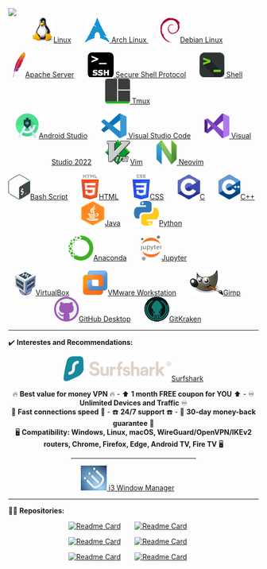 <!-- ### Hi there 👋 -->

<!--
**G4NST3/G4NST3** is a ✨ _special_ ✨ repository because its `README.md` (this file) appears on your GitHub profile.

Here are some ideas to get you started:

- 🔭 I’m currently working on ...
- 🌱 I’m currently learning ...
- 👯 I’m looking to collaborate on ...
- 🤔 I’m looking for help with ...
- 💬 Ask me about ...
- 📫 How to reach me: ...
- 😄 Pronouns: ...
- ⚡ Fun fact: ...
-->
<div id="" align="left"> <img src="https://media1.giphy.com/media/gjrYDwbjnK8x36xZIO/giphy.gif?cid=ecf05e47jbunk2q2i9q99rfhs4po893v8cn0jr6byknuwqon&rid=giphy.gif&ct=s" height="150" /></div>
<!-- <div id="" align="center">
![nunonogueir444's GitHub stats](https://github-readme-stats.vercel.app/api?username=nunonogueir444&theme=merko&show_icons=true&count_private=true&bg_color=00000000&border_radius=1) &nbsp; &nbsp; &nbsp; &nbsp; ![Top Langs](https://github-readme-stats.vercel.app/api/top-langs/?username=nunonogueir444&theme=merko&bg_color=00000000&border_radius=1) -->
<!-- https://github.com/anuraghazra/github-readme-stats -->
<!--  <img src="https://komarev.com/ghpvc/?username=G4NST3&style=for-the-badge&color=blue&label=PROFILE+VIEWS" alt=""/> -->
<!-- <hr/> -->
<!--  </div> -->
<!--  🛠️ **Languages and Tools:** -->
<div id="" align="center">
<a href="https://kernel.org/"> <img src="/images/linux.png" alt="Linux" width="" height="">Linux</a> &nbsp; &nbsp; &nbsp;
<a href="https://archlinux.org/"> <img src="/images/arch.png" alt="Arch" width="" height=""> Arch Linux </a> &nbsp; &nbsp; &nbsp;
<a href="https://www.debian.org/"> <img src="/images/debian.png" alt="Debian" width="" height="">Debian Linux</a> &nbsp; &nbsp; &nbsp;
<br><br>
<a href="https://www.apache.org/"> <img src="/images/apache.png" alt="Apache" width="" height="">Apache Server</a> &nbsp; &nbsp; &nbsp;
<a href="https://www.openssh.com/"> <img src="/images/ssh.png" alt="Secure Shell Protocol" width="" height=""> Secure Shell Protocol</a> &nbsp; &nbsp; &nbsp;
<a href="https://en.wikipedia.org/wiki/Unix_shell"> <img src="/images/shell.png" alt="Shell" width="" height=""> Shell</a> &nbsp; &nbsp; &nbsp;
<a href="https://github.com/tmux/tmux/wiki/"> <img src="/images/tmux.png" alt="Tmux" width="" height=""> Tmux</a> &nbsp; &nbsp; &nbsp;  
<br><br>
<a href="https://developer.android.com/studio"> <img src="/images/androidstudio.png" alt="Android Studio" width="" height="">Android Studio</a> &nbsp; &nbsp; &nbsp;
<a href="https://code.visualstudio.com/"> <img src="/images/vscode.png" alt="Visual Studio Code" width="" height=""> Visual Studio Code</a> &nbsp; &nbsp; &nbsp;
<a href="https://visualstudio.microsoft.com/vs/"> <img src="/images/visualstudio2022.png" alt="Visual Studio 2022" width="" height=""> Visual Studio 2022</a> &nbsp; &nbsp; &nbsp;
<a href="https://www.vim.org/"> <img src="/images/vim.png" alt="Vim" width="" height="">Vim</a> &nbsp; &nbsp; &nbsp;
<a href="https://neovim.io/"> <img src="/images/neovim.png" alt="Neovim" width="" height=""> Neovim</a> &nbsp; &nbsp; &nbsp;
<br><br>
<a href="https://tiswww.case.edu/php/chet/bash/bashtop.html"> <img src="/images/bash.png" alt="Bash Script" width="" height="">Bash Script</a> &nbsp; &nbsp; &nbsp;
<a href="https://en.wikipedia.org/wiki/HTML"> <img src="/images/html.png" alt="HTML" width="" height="">HTML</a> &nbsp; &nbsp; &nbsp;
<a href="https://en.wikipedia.org/wiki/CSS"> <img src="/images/css.png" alt="CSS" width="" height="">CSS</a> &nbsp; &nbsp; &nbsp;
<a href="https://www.w3schools.com/c/"> <img src="/images/c.png" alt="c" width="" height="">C</a> &nbsp; &nbsp; &nbsp;
<a href="https://cplusplus.com/"> <img src="/images/c++.png" alt="c++" width="" height="">C++</a> &nbsp; &nbsp; &nbsp;
<a href="https://dev.java/"> <img src="/images/java.png" alt="Java" width="" height="">Java</a> &nbsp; &nbsp; &nbsp;
<a href="https://www.python.org/"> <img src="/images/python.png" alt="Python" width="" height="">Python</a> &nbsp; &nbsp; &nbsp;
<br><br>
<a href="https://www.anaconda.com/"> <img src="/images/anaconda.png" alt="Anaconda" width="" height="">Anaconda</a> &nbsp; &nbsp; &nbsp;
<a href="https://jupyter.org/"> <img src="/images/jupyter.png" alt="Jupyter" width="" height="">Jupyter</a> &nbsp; &nbsp; &nbsp;
<br><br>  
<a href="https://www.virtualbox.org/"><img src="/images/virtualbox.png" alt="VirtualBox" width="" height="">VirtualBox</a> &nbsp; &nbsp; &nbsp;
<a href="https://www.vmware.com/products/workstation-pro.html"><img src="/images/vmwareworkstation.png" alt="VMware Workstation" width="" height="">VMware Workstation</a> &nbsp; &nbsp; &nbsp;
<a href="https://www.gimp.org/"> <img src="/images/gimp.png" alt="Gimp" width="" height="">Gimp</a> &nbsp; &nbsp; &nbsp;
<a href="https://desktop.github.com/"> <img src="/images/githubdesktop.png" alt="GitHub Desktop" width="" height="">GitHub Desktop</a> &nbsp; &nbsp; &nbsp;
<a href="https://www.gitkraken.com/"> <img src="/images/gitkraken.png" alt="GitKraken" width="" height="">GitKraken</a> &nbsp; &nbsp; &nbsp;
<hr/>
</div>

✔️ **Interestes and Recommendations:** 

<div id="" align="center">
<a href="https://surfshark.club/friend/mC8gAGaq"> <img src="/images/surfshark.png" alt="Surfshark" width="" height="">Surfshark</a>

🔥 **Best value for money VPN** 🔥 - ⬆️ **1 month FREE coupon for YOU** ⬆️ - ♾️ **Unlimited Devices and Traffic** ♾️<br/>
🏃 **Fast connections speed** 🏃 - ☎️ **24/7 support** ☎️ - 🤑 **30-day money-back guarantee** 🤑<br/>
🖥️ **Compatibility: Windows, Linux, macOS, WireGuard/OpenVPN/IKEv2 routers, Chrome, Firefox, Edge, Android TV, Fire TV** 🖥️
<p>

<hr width="50%"/>
    
<a href="https://i3wm.org/"> <img src="/images/i3.png" alt="i3 Window Manager" width="" height=""> i3 Window Manager</a> &nbsp; &nbsp; &nbsp;
<hr/>
</div>

👷‍♂️ **Repositories:** 

<div id="" align="center">
  
[![Readme Card](https://github-readme-stats.vercel.app/api/pin/?username=nunonogueir444&repo=GNU-Linux&theme=merko&bg_color=00000000&border_radius=1)](https://github.com/nunonogueir444/GNU-Linux) &nbsp; &nbsp; &nbsp;
[![Readme Card](https://github-readme-stats.vercel.app/api/pin/?username=nunonogueir444&repo=Shell_Script&theme=merko&bg_color=00000000&border_radius=1)](https://github.com/nunonogueir444/Shell_Script) &nbsp; &nbsp; &nbsp; <p>
[![Readme Card](https://github-readme-stats.vercel.app/api/pin/?username=nunonogueir444&repo=Windows&theme=merko&bg_color=00000000&border_radius=1)](https://github.com/nunonogueir444/Windows) &nbsp; &nbsp; &nbsp;
[![Readme Card](https://github-readme-stats.vercel.app/api/pin/?username=nunonogueir444&repo=Learn_Colors_for_Toddlers&theme=merko&bg_color=00000000&border_radius=1)](https://github.com/nunonogueir444/Learn_Colors_for_Toddlers) &nbsp; &nbsp; &nbsp; <p>
[![Readme Card](https://github-readme-stats.vercel.app/api/pin/?username=nunonogueir444&repo=Star_Wars_Guess&theme=merko&bg_color=00000000&border_radius=1)](https://github.com/nunonogueir444/Star_Wars_Guess) &nbsp; &nbsp; &nbsp;
[![Readme Card](https://github-readme-stats.vercel.app/api/pin/?username=nunonogueir444&repo=Guess_Animal_-_Kids_Game&theme=merko&bg_color=00000000&border_radius=1)](https://github.com/nunonogueir444/Guess_Animal_-_Kids_Game) &nbsp; &nbsp; &nbsp;
</div>



